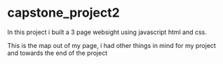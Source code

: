 # capstone_project2

In this project i built a 3 page websight using javascript html and css. 

This is the map out of my page, i had other things in mind for my project and towards the end of the project 